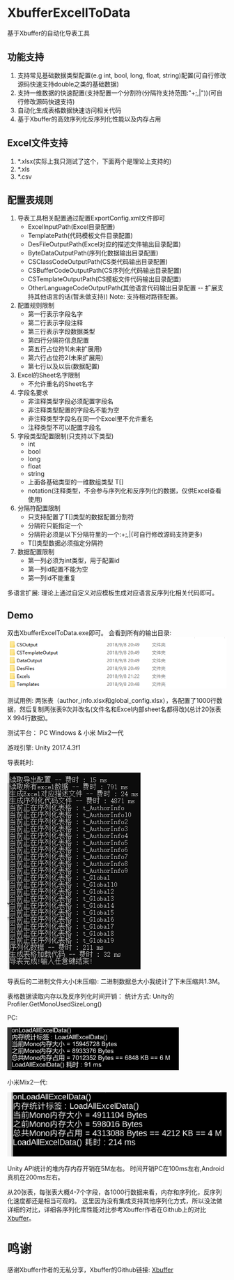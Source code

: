 # XbufferExcellToData
基于Xbuffer的自动化导表工具

## 功能支持
1. 支持常见基础数据类型配置(e.g int, bool, long, float, string)配置(可自行修改源码快速支持double之类的基础数据)
2. 支持一维数据的快速配置(支持配置一个分割符(分隔符支持范围:"+;,|"))(可自行修改源码快速支持)
3. 自动化生成表格数据快速访问相关代码
4. 基于Xbuffer的高效序列化反序列化性能以及内存占用

## Excel文件支持
1. *.xlsx(实际上我只测试了这个，下面两个是理论上支持的)
2. *.xls
3. *.csv

## 配置表规则
1. 导表工具相关配置通过配置ExportConfig.xml文件即可
    - ExcelInputPath(Excel目录配置)
    - TemplatePath(代码模板文件目录配置)
    - DesFileOutputPath(Excel对应的描述文件输出目录配置)
    - ByteDataOutputPath(序列化数据输出目录配置)
    - CSClassCodeOutputPath(CS类代码输出目录配置)
    - CSBufferCodeOutputPath(CS序列化代码输出目录配置)
    - CSTemplateOutputPath(CS模板文件代码输出目录配置)
    - OtherLanguageCodeOutputPath(其他语言代码输出目录配置 -- 扩展支持其他语言的话(暂未做支持))
    Note:
    支持相对路径配置。
2. 配置规则限制
    - 第一行表示字段名字
    - 第二行表示字段注释
    - 第三行表示字段数据类型
    - 第四行分隔符信息配置
    - 第五行占位符1(未来扩展用)
    - 第六行占位符2(未来扩展用)
    - 第七行以及以后(数据配置)
3. Excel的Sheet名字限制
    - 不允许重名的Sheet名字
4. 字段名要求
    - 非注释类型字段必须配置字段名
    - 非注释类型配置的字段名不能为空
    - 非注释类型字段名在同一个Excel里不允许重名
    - 注释类型不可以配置字段名
5. 字段类型配置限制(只支持以下类型)
    - int
    - bool
    - long
    - float
    - string
    - 上面各基础类型的一维数组类型 T[]
    - notation(注释类型，不会参与序列化和反序列化的数据，仅供Excel查看使用)
6. 分隔符配置限制
    - 只支持配置了T[]类型的数据配置分割符
    - 分隔符只能指定一个
    - 分隔符必须是以下分隔符里的一个:+;,|(可自行修改源码支持更多)
    - T[]类型数据必须指定分隔符 
7. 数据配置限制
    - 第一列必须为int类型，用于配置id
    - 第一列id配置不能为空
    - 第一列id不能重复

多语言扩展:
理论上通过自定义对应模板生成对应语言反序列化相关代码即可。

## Demo
双击XbufferExcelToData.exe即可。
会看到所有的输出目录:
![FilesFolderStructure](/Images/FilesFolderStructure.png)

测试用例:
	两张表（author_info.xlsx和global_config.xlsx），各配置了1000行数据，然后复制两张表9次并改名(文件名和Excel内部sheet名都得改)(总计20张表 X 994行数据)。

测试平台：
	PC Windows & 小米 Mix2一代

游戏引擎:
	Unity 2017.4.3f1

导表耗时:

![XbuuferExcelToDataTimeConsume](/Images/XbufferExcelToDataTimeConsume.png)

导表后的二进制文件大小(未压缩):
	二进制数据总大小我统计了下未压缩共1.3M。

表格数据读取内存以及反序列化时间开销：
	统计方式:
		Unity的Profiler.GetMonoUsedSizeLong()

PC:

![Profiler_GetMonoUsedSizeLong_MemoryUsing](/Images/Profiler_GetMonoUsedSizeLong_MemoryUsing.png)

小米Mix2一代:

![AndroidDevice_Profiler_GetMonoUsedSizeLong_MemoryUsing](/Images/AndroidDevice_Profiler_GetMonoUsedSizeLong_MemoryUsing.png)

Unity API统计的堆内存内存开销在5M左右。
时间开销PC在100ms左右,Android真机在200ms左右。

从20张表，每张表大概4-7个字段，各1000行数据来看，内存和序列化，反序列化速度都还是相当可观的。
这里因为没有集成支持其他序列化方式，所以没法做详细的对比，详细各序列化库性能对比参考Xbuffer作者在Github上的对比[Xbuffer](https://github.com/CodeZeg/xbuffer)。

# 鸣谢
感谢Xbuffer作者的无私分享，Xbuffer的Github链接:
[Xbuffer](https://github.com/CodeZeg/xbuffer)